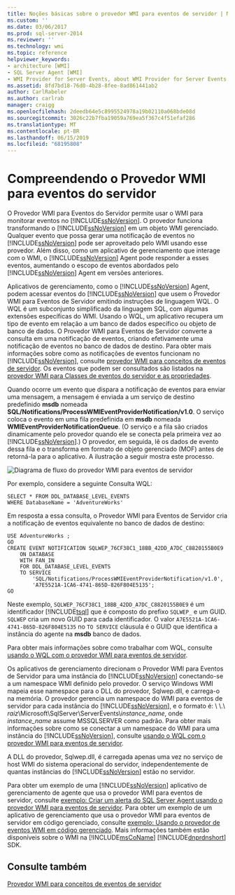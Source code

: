 ```yaml
---
title: Noções básicas sobre o provedor WMI para eventos de servidor | Microsoft Docs
ms.custom: ''
ms.date: 03/06/2017
ms.prod: sql-server-2014
ms.reviewer: ''
ms.technology: wmi
ms.topic: reference
helpviewer_keywords:
- architecture [WMI]
- SQL Server Agent [WMI]
- WMI Provider for Server Events, about WMI Provider for Server Events
ms.assetid: 8fd7bd18-76d0-4b28-8fee-8ad861441ab2
author: CarlRabeler
ms.author: carlrab
manager: craigg
ms.openlocfilehash: 2deedb64e5c8995524978a19b02110a068bde08d
ms.sourcegitcommit: 3026c22b7fba19059a769ea5f367c4f51efaf286
ms.translationtype: MT
ms.contentlocale: pt-BR
ms.lasthandoff: 06/15/2019
ms.locfileid: "68195808"
---
```

# <a name="understanding-the-wmi-provider-for-server-events"></a>Compreendendo o Provedor WMI para eventos do servidor
  O Provedor WMI para Eventos do Servidor permite usar o WMI para monitorar eventos no [!INCLUDE[ssNoVersion](../../includes/ssnoversion-md.md)]. O provedor funciona transformando o [!INCLUDE[ssNoVersion](../../includes/ssnoversion-md.md)] em um objeto WMI gerenciado. Qualquer evento que possa gerar uma notificação de eventos no [!INCLUDE[ssNoVersion](../../includes/ssnoversion-md.md)] pode ser aproveitado pelo WMI usando esse provedor. Além disso, como um aplicativo de gerenciamento que interage com o WMI, o [!INCLUDE[ssNoVersion](../../includes/ssnoversion-md.md)] Agent pode responder a esses eventos, aumentando o escopo de eventos abordados pelo [!INCLUDE[ssNoVersion](../../includes/ssnoversion-md.md)] Agent em versões anteriores.  
  
 Aplicativos de gerenciamento, como o [!INCLUDE[ssNoVersion](../../includes/ssnoversion-md.md)] Agent, podem acessar eventos do [!INCLUDE[ssNoVersion](../../includes/ssnoversion-md.md)] que usem o Provedor WMI para Eventos de Servidor emitindo instruções de linguagem WQL. O WQL é um subconjunto simplificado da linguagem SQL, com algumas extensões específicas do WMI. Usando o WQL, um aplicativo recupera um tipo de evento em relação a um banco de dados específico ou objeto de banco de dados. O Provedor WMI para Eventos de Servidor converte a consulta em uma notificação de eventos, criando efetivamente uma notificação de eventos no banco de dados de destino. Para obter mais informações sobre como as notificações de eventos funcionam no [!INCLUDE[ssNoVersion](../../includes/ssnoversion-md.md)], consulte [provedor WMI para conceitos de eventos de servidor](https://technet.microsoft.com/library/ms180560.aspx). Os eventos que podem ser consultados são listados na [provedor WMI para Classes de eventos do servidor e as propriedades](../../relational-databases/wmi-provider-server-events/wmi-provider-for-server-events-classes-and-properties.md).  
  
 Quando ocorre um evento que dispara a notificação de eventos para enviar uma mensagem, a mensagem é enviada a um serviço de destino predefinido **msdb** nomeada **SQL/Notifications/ProcessWMIEventProviderNotification/v1.0**. O serviço coloca o evento em uma fila predefinida em **msdb** nomeada **WMIEventProviderNotificationQueue**. (O serviço e a fila são criados dinamicamente pelo provedor quando ele se conecta pela primeira vez ao [!INCLUDE[ssNoVersion](../../includes/ssnoversion-md.md)].) O provedor, em seguida, lê os dados de evento dessa fila e o transforma em formato de objeto gerenciado (MOF) antes de retorná-la para o aplicativo. A ilustração a seguir mostra este processo.  
  
 ![Diagrama de fluxo do provedor WMI para eventos de servidor](../../../2014/database-engine/dev-guide/media/wmi-provider-functional-spec.gif "diagrama de fluxo do provedor WMI para eventos de servidor")  
  
 Por exemplo, considere a seguinte Consulta WQL:  
  
```  
SELECT * FROM DDL_DATABASE_LEVEL_EVENTS  
WHERE DatabaseName = 'AdventureWorks'  
```  
  
 Em resposta a essa consulta, o Provedor WMI para Eventos de Servidor cria a notificação de eventos equivalente no banco de dados de destino:  
  
```  
USE AdventureWorks ;  
GO  
CREATE EVENT NOTIFICATION SQLWEP_76CF38C1_18BB_42DD_A7DC_C8820155B0E9  
    ON DATABASE  
    WITH FAN_IN  
    FOR DDL_DATABASE_LEVEL_EVENTS  
    TO SERVICE  
        'SQL/Notifications/ProcessWMIEventProviderNotification/v1.0',   
        'A7E5521A-1CA6-4741-865D-826F804E5135';  
GO  
```  
  
 Neste exemplo, `SQLWEP_76CF38C1_18BB_42DD_A7DC_C8820155B0E9` é um identificador [!INCLUDE[tsql](../../includes/tsql-md.md)] que é composto do prefixo `SQLWEP_` e um GUID. `SQLWEP` cria um novo GUID para cada identificador. O valor `A7E5521A-1CA6-4741-865D-826F804E5135` no `TO SERVICE` cláusula é o GUID que identifica a instância do agente na **msdb** banco de dados.  
  
 Para obter mais informações sobre como trabalhar com WQL, consulte [usando o WQL com o provedor WMI para eventos de servidor](https://technet.microsoft.com/library/ms180524\(v=sql.105\).aspx).  
  
 Os aplicativos de gerenciamento direcionam o Provedor WMI para Eventos de Servidor para uma instância do [!INCLUDE[ssNoVersion](../../includes/ssnoversion-md.md)] conectando-se a um namespace WMI definido pelo provedor. O serviço Windows WMI mapeia esse namespace para o DLL do provedor, Sqlwep.dll, e carrega-o na memória. O provedor gerencia um namespace do WMI para eventos de servidor para cada instância do [!INCLUDE[ssNoVersion](../../includes/ssnoversion-md.md)], e o formato é: \\ \\.\\ *raiz*\Microsoft\SqlServer\ServerEvents\\*instance_name*, onde *instance_name* assume MSSQLSERVER como padrão. Para obter mais informações sobre como se conectar a um namespace do WMI para uma instância do [!INCLUDE[ssNoVersion](../../includes/ssnoversion-md.md)], consulte [usando o WQL com o provedor WMI para eventos de servidor](https://technet.microsoft.com/library/ms180524\(v=sql.105\).aspx).  
  
 A DLL do provedor, Sqlwep.dll, é carregada apenas uma vez no serviço de host WMI do sistema operacional do servidor, independentemente de quantas instâncias do [!INCLUDE[ssNoVersion](../../includes/ssnoversion-md.md)] estão no servidor.  
  
 Para obter um exemplo de uma [!INCLUDE[ssNoVersion](../../includes/ssnoversion-md.md)] aplicativo de gerenciamento de agente que usa o provedor WMI para eventos de servidor, consulte [exemplo: Criar um alerta do SQL Server Agent usando o provedor WMI para eventos de servidor](https://technet.microsoft.com/library/ms186385.aspx). Para obter um exemplo de um aplicativo de gerenciamento que usa o provedor WMI para eventos de servidor em código gerenciado, consulte [exemplo: Usando o provedor de eventos WMI em código gerenciado](https://technet.microsoft.com/library/ms179315.aspx). Mais informações também estão disponíveis sobre o WMI na [!INCLUDE[msCoName](../../includes/msconame-md.md)] [!INCLUDE[dnprdnshort](../../includes/dnprdnshort-md.md)] SDK.  
  
## <a name="see-also"></a>Consulte também  
 [Provedor WMI para conceitos de eventos de servidor](https://technet.microsoft.com/library/ms180560.aspx)  
  
  
